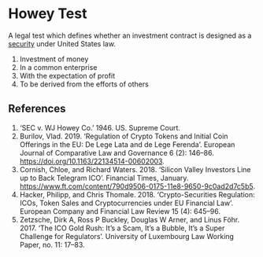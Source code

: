 # Howey Test
A legal test which defines whether an investment contract is designed as a [security](security.md) under United States law.

1. Investment of money
2. In a common enterprise
3. With the expectation of profit
4. To be derived from the efforts of others

## References
1. ‘SEC v. WJ Howey Co.’ 1946. US. Supreme Court.
1. Burilov, Vlad. 2019. ‘Regulation of Crypto Tokens and Initial Coin Offerings in the EU: De Lege Lata and de Lege Ferenda’. European Journal of Comparative Law and Governance 6 (2): 146–86. https://doi.org/10.1163/22134514-00602003.
1. Cornish, Chloe, and Richard Waters. 2018. ‘Silicon Valley Investors Line up to Back Telegram ICO’. Financial Times, January. https://www.ft.com/content/790d9506-0175-11e8-9650-9c0ad2d7c5b5.
1. Hacker, Philipp, and Chris Thomale. 2018. ‘Crypto-Securities Regulation: ICOs, Token Sales and Cryptocurrencies under EU Financial Law’. European Company and Financial Law Review 15 (4): 645–96.
1. Zetzsche, Dirk A, Ross P Buckley, Douglas W Arner, and Linus Föhr. 2017. ‘The ICO Gold Rush: It’s a Scam, It’s a Bubble, It’s a Super Challenge for Regulators’. University of Luxembourg Law Working Paper, no. 11: 17–83.
